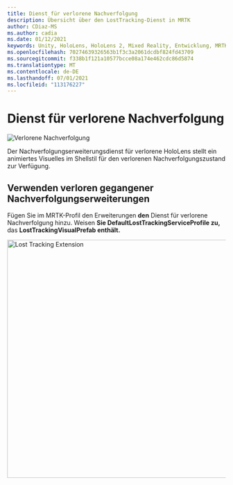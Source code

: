 ```yaml
---
title: Dienst für verlorene Nachverfolgung
description: Übersicht über den LostTracking-Dienst in MRTK
author: CDiaz-MS
ms.author: cadia
ms.date: 01/12/2021
keywords: Unity, HoloLens, HoloLens 2, Mixed Reality, Entwicklung, MRTK,
ms.openlocfilehash: 70274639326563b1f3c3a2061dcdbf824fd43709
ms.sourcegitcommit: f338b1f121a10577bcce08a174e462cdc86d5874
ms.translationtype: MT
ms.contentlocale: de-DE
ms.lasthandoff: 07/01/2021
ms.locfileid: "113176227"
---
```

# <a name="lost-tracking-service"></a>Dienst für verlorene Nachverfolgung

![Verlorene Nachverfolgung](../images/lost-tracking/LostTrackingVisualization.jpg)

Der Nachverfolgungserweiterungsdienst für verlorene HoloLens stellt ein animiertes Visuelles im Shellstil für den verlorenen Nachverfolgungszustand zur Verfügung.

## <a name="how-to-use-lost-tracking-extensions"></a>Verwenden verloren gegangener Nachverfolgungserweiterungen

Fügen Sie im MRTK-Profil den Erweiterungen **den** Dienst für verlorene Nachverfolgung hinzu. Weisen **Sie DefaultLostTrackingServiceProfile zu,** das **LostTrackingVisualPrefab enthält.**

<img src="../images/lost-tracking/LostTracking_Extensions.png" width="550" alt="Lost Tracking Extension">
